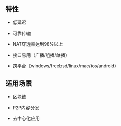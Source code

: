 ## 特性

* 低延迟

* 可靠传输

* NAT穿透率达到98%以上

* 接口易用（广播/组播/单播）

* 跨平台（windows/freebsd/linux/mac/ios/android）

## 适用场景

* 区块链

* P2P内容分发

* 去中心化应用
